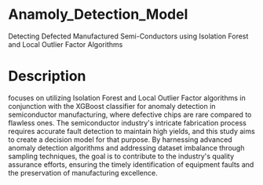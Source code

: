 # Anamoly_Detection_Model
 Detecting Defected Manufactured Semi-Conductors using Isolation Forest and Local Outlier Factor Algorithms

# Description
focuses on utilizing Isolation Forest and Local Outlier Factor algorithms in conjunction with the XGBoost classifier for anomaly detection in semiconductor manufacturing, where defective chips are rare compared to flawless ones. The semiconductor industry's intricate fabrication process requires accurate fault detection to maintain high yields, and this study aims to create a decision model for that purpose. By harnessing advanced anomaly detection algorithms and addressing dataset imbalance through sampling techniques, the goal is to contribute to the industry's quality assurance efforts, ensuring the timely identification of equipment faults and the preservation of manufacturing excellence.





